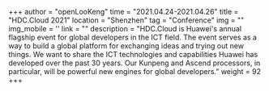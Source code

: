 +++ 
author = "openLooKeng"
time = "2021.04.24-2021.04.26" 
title = "HDC.Cloud 2021" 
location = "Shenzhen" 
tag = "Conference"
img = "" 
img_mobile = ''
link = ""
description = "HDC.Cloud is Huawei's annual flagship event for global developers in the ICT field. The event serves as a way to build a global platform for exchanging ideas and trying out new things. We want to share the ICT technologies and capabilities Huawei has developed over the past 30 years. Our Kunpeng and Ascend processors, in particular, will be powerful new engines for global developers."
weight = 92
+++
